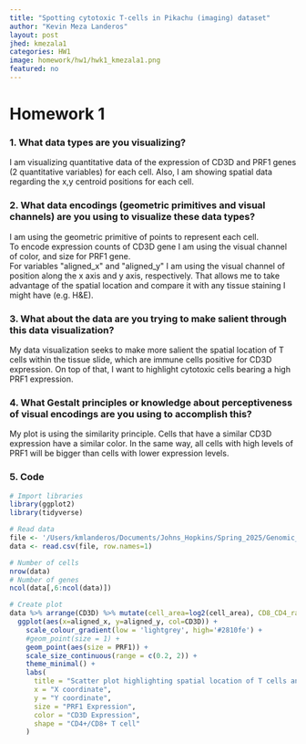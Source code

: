 ```yaml
---
title: "Spotting cytotoxic T-cells in Pikachu (imaging) dataset"
author: "Kevin Meza Landeros"
layout: post
jhed: kmezala1
categories: HW1
image: homework/hw1/hwk1_kmezala1.png
featured: no
---
```


# Homework 1  

### 1. What data types are you visualizing?
I am visualizing quantitative data of the expression of CD3D and PRF1 genes (2 quantitative variables) for each cell. Also, I am showing spatial data regarding the x,y centroid positions for each cell.

### 2. What data encodings (geometric primitives and visual channels) are you using to visualize these data types?
I am using the geometric primitive of points to represent each cell.  
To encode expression counts of CD3D gene I am using the visual channel of color, and size for PRF1 gene.  
For variables "aligned_x" and "aligned_y" I am using the visual channel of position along the x axis and y axis, respectively. That allows me to take advantage of the spatial location and compare it with any tissue staining I might have (e.g. H&E). 

### 3. What about the data are you trying to make salient through this data visualization? 
My data visualization seeks to make more salient the spatial location of T cells within the tissue slide, which are immune cells positive for CD3D expression. On top of that, I want to highlight cytotoxic cells bearing a high PRF1 expression.

### 4. What Gestalt principles or knowledge about perceptiveness of visual encodings are you using to accomplish this?
My plot is using the similarity principle. Cells that have a similar CD3D expression have a similar color. In the same way, all cells with high levels of PRF1 will be bigger than cells with lower expression levels.

### 5. Code 
```r
# Import libraries
library(ggplot2)
library(tidyverse)

# Read data
file <- '/Users/kmlanderos/Documents/Johns_Hopkins/Spring_2025/Genomic_Data_Visualization/genomic-data-visualization-2025/data/pikachu.csv.gz'
data <- read.csv(file, row.names=1)

# Number of cells
nrow(data)
# Number of genes
ncol(data[,6:ncol(data)])

# Create plot
data %>% arrange(CD3D) %>% mutate(cell_area=log2(cell_area), CD8_CD4_ratio=CD8A/CD4) %>%
  ggplot(aes(x=aligned_x, y=aligned_y, col=CD3D)) + 
    scale_colour_gradient(low = 'lightgrey', high='#2810fe') + 
    #geom_point(size = 1) +
    geom_point(aes(size = PRF1)) + 
    scale_size_continuous(range = c(0.2, 2)) + 
    theme_minimal() +
    labs(
      title = "Scatter plot highlighting spatial location of T cells and cytotoxic cells",
      x = "X coordinate",
      y = "Y coordinate",
      size = "PRF1 Expression",
      color = "CD3D Expression",
      shape = "CD4+/CD8+ T cell"
    )
```
